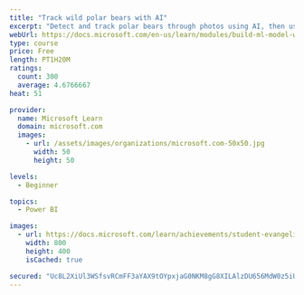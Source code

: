 ```yaml
---
title: "Track wild polar bears with AI"
excerpt: "Detect and track polar bears through photos using AI, then use Power BI to show where polar bears are being spotted."
webUrl: https://docs.microsoft.com/en-us/learn/modules/build-ml-model-with-azure-stream-analytics/
type: course
price: Free
length: PT1H20M
ratings:
  count: 300
  average: 4.6766667
heat: 51

provider:
  name: Microsoft Learn
  domain: microsoft.com
  images:
    - url: /assets/images/organizations/microsoft.com-50x50.jpg
      width: 50
      height: 50

levels:
  - Beginner

topics:
  - Power BI

images:
  - url: https://docs.microsoft.com/learn/achievements/student-evangelism/build-ml-model-with-azure-stream-analytics-badge-social.png
    width: 800
    height: 400
    isCached: true

secured: "Uc8L2XiUl3WSfsvRCmFF3aYAX9tOYpxjaG0NKM8gG8XILAlzDU656MdW0z5iUyj388UHjieDlv6uh6U6JvOVZlrzlsNxh1lVxdvbKXjMTTbAeg22jkqu+D5sGP6G4iAQgYft/iCw/4v47Fbw2SnTF4QCWJzA88287x7GPZCEtOg6Ewhz7E5rjbBeLWM39TTwhp0oXecy0ENGw8JBMP8opBx4B4K9Ou+s1AiUr2zAhm3Tp9UBjZp5vbKuDDg8S6EyUrxvoAAFXPxDZZTQZ4dgAwtQW8znHphxdRwk5ZA1mR31MNJPW5pheWq+hV32zq9zSBs8UaMcVA4nYTVjc/MbPD6uz3ajM6/EwIA+VxC5aNTGAgbcIk1+leNT1PmC7pIyZdyZ96hHV4aMEERPnGWe7VJAdlpeRNHQq5iN3uwSmOo=;oLAMouBYsKKYOuv87KyKwA=="
---
```


